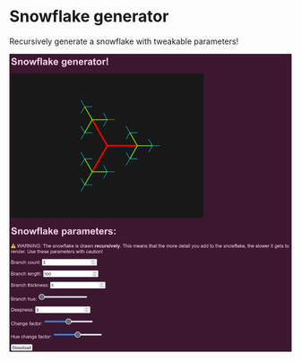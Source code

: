 # Snowflake generator

Recursively generate a snowflake with tweakable parameters!

![Screenshot of the website](./demo.png)